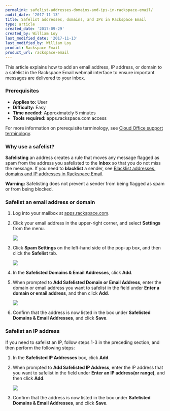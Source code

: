 ```yaml
---
permalink: safelist-addresses-domains-and-ips-in-rackspace-email/
audit_date: '2017-11-13'
title: Safelist addresses, domains, and IPs in Rackspace Email
type: article
created_date: '2017-09-29'
created_by: William Loy
last_modified_date: '2017-11-13'
last_modified_by: William Loy
product: Rackspace Email
product_url: rackspace-email
---
```


This article explains how to add an email address, IP address, or domain to a safelist in the Rackspace Email webmail interface to ensure important messages are delivered to your inbox.

### Prerequisites

- **Applies to:** User
- **Difficulty:** Easy
- **Time needed:** Approximately 5 minutes
- **Tools required:**  apps.rackspace.com access

For more information on prerequisite terminology, see [Cloud Office support terminology](/how-to/cloud-office-support-terminology).

### Why use a safelist?

**Safelisting** an address creates a rule that moves any message flagged as spam from the address you safelisted to the **Inbox** so that you do not miss the message. If you need to **blacklist** a sender, see [Blacklist addresses, domains and IP addresses in Rackspace Email](/how-to/blacklist-addresses-domains-and-ip-addresses-in-rackspace-email).

**Warning:** Safelisting does not prevent a sender from being flagged as spam or from being blocked.

### Safelist an email address or domain

1. Log into your mailbox at [apps.rackspace.com](https://apps.rackspace.com).

2. Click your email address in the upper-right corner, and select **Settings** from the menu.

    <img src="{% asset_path rackspace-email/safelist-addresses-domains-and-ips-in-rackspace-email-webmail/safelist_settings.png %}"/>

3. Click **Spam Settings** on the left-hand side of the pop-up box, and then click the **Safelist** tab.

    <img src="{% asset_path rackspace-email/safelist-addresses-domains-and-ips-in-rackspace-email-webmail/settings_safelist.png %}"/>

4. In the **Safelisted Domains & Email Addresses**, click **Add**.

5. When prompted to **Add Safelisted Domain or Email Address**, enter the domain or email address you want to safelist in the field under **Enter a domain or email address**, and then click **Add**.

    <img src="{% asset_path rackspace-email/safelist-addresses-domains-and-ips-in-rackspace-email-webmail/safelist_domain.png %}"/>

6. Confirm that the address is now listed in the box under **Safelisted Domains & Email Addresses**, and click **Save**.

### Safelist an IP address

If you need to safelist an IP, follow steps 1-3 in the preceding section, and then perform the following steps:

1. In the **Safelisted IP Addresses** box, click **Add**.

2. When prompted to **Add Safelisted IP Address**, enter the IP address that you want to safelist in the field under **Enter an IP address(or range)**, and then click **Add**.

    <img src="{% asset_path rackspace-email/safelist-addresses-domains-and-ips-in-rackspace-email-webmail/safelist_ip.png %}"/>

3. Confirm that the address is now listed in the box under **Safelisted Domains & Email Addresses**, and click **Save**.
